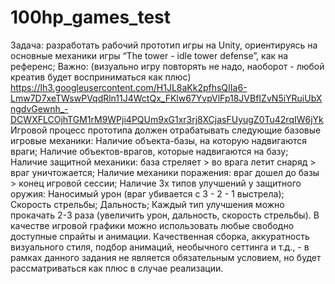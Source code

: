 # 100hp_games_test
Задача: разработать рабочий прототип игры на Unity, ориентируясь на основные механики игры “The tower - idle tower defense”, как на референс;
Важно: (визуально игру повторять не надо, наоборот - любой креатив будет восприниматься как плюс)
https://lh3.googleusercontent.com/H1JL8aKk2pfhsQIIa6-Lmw7D7xeTWswPVqdRln11J4WctQx_FKlw67YvpVlFp18JVBfIZvN5iYRuiUbXngdvGewnh_-DCWXFLCOjhTGM1rM9WPji4PQUm9xG1xr3rj8XCjasFUyugZ0Tu42rqIW6jYk
Игровой процесс прототипа должен отрабатывать следующие базовые игровые механики: 
    Наличие объекта-базы, на которую надвигаются враги;
    Наличие объектов-врагов, которые надвигаются на базу;
    Наличие защитной механики: база стреляет > во врага летит снаряд > враг уничтожается;
    Наличие механики поражения: враг дошел до базы > конец игровой сессии;
    Наличие 3х типов улучшений у защитного оружия: 
        Наносимый урон (враг убивается с 3 - 2 - 1 выстрела);
        Скорость стрельбы;
        Дальность;
    Каждый тип улучшения можно прокачать 2-3 раза (увеличить урон, дальность, скорость стрельбы).
В качестве игровой графики можно использовать любые свободно доступные спрайты и анимации.
Качественная сборка, аккуратность визуального стиля, подбор анимаций, необычного сеттинга и т.д., - в рамках данного задания не является обязательным условием, но будет рассматриваться как плюс в случае реализации.
